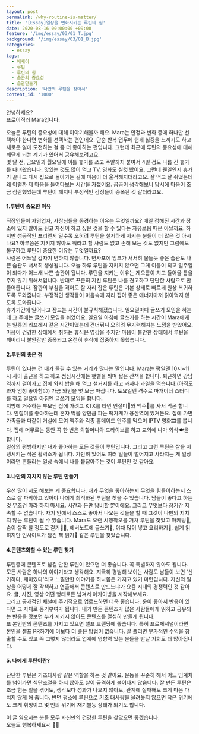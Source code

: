```yaml
---
layout: post
permalink: /why-routine-is-matter/
title: '[Essay]일상을 변화시키는 루틴의 힘'
date: 2020-08-16 00:00:00 +09:00
feature: '/img/essay/03/01_T.jpg'
background: '/img/essay/03/01_B.jpg'
categories:
  - essay
tags:
  - 에세이
  - 루틴
  - 루틴의 힘
  - 습관의 중요성  
  - 습관만들기
description: '나만의 루틴을 찾아서'
content_id: '1000'
---
```


안녕하세요?<br>프로이직러 Mara입니다. 

오늘은 루틴의 중요성에 대해 이야기해볼까 해요. Mara는 안정과 변화 중에 하나만 선택해야 한다면 변화를 선택하는 편인데요. 단순 반복 업무에 쉽게 싫증을 느끼기도 하고 새로운 일에 도전하는 걸 좀 더 좋아하는 편입니다. 그런데 최근에 루틴의 중요성에 대해 깨닫게 되는 계기가 있어서 공유해보려고요. <br>몇 달 전, 금요일과 월요일에 이틀 휴가를 쓰고 주말까지 붙여서 4일 정도 나름 긴 휴가를 다녀왔습니다. 맛있는 것도 많이 먹고 TV, 영화도 실컷 봤어요. 그런데 웬일인지 휴가가 끝나고 다시 집으로 돌아가는 길에 마음이 더 울적해지더라고요. 잘 먹고 잘 쉬었는데 왜 이럴까 제 마음을 들여다보는 시간을 가졌어요. 곰곰이 생각해보니 당시에 마음이 조금 심란했었는데 루틴이 깨지니 부정적인 감정들이 증폭된 것 같더라고요. 

#### 1.루틴이 중요한 이유

직장인들이 자영업자, 사장님들을 동경하는 이유는 무엇일까요? 매일 정해진 시간과 장소에 있지 않아도 된고 자신이 하고 싶은 것을 할 수 있다는 자유로움 때문 아닐까요. 하지만 성공적인 프리랜서 일수록 오히려 루틴을 철저하게 지키는 분들이 더 많은 것 아시나요? 하루쯤은 지키지 않아도 뭐라고 할 사람도 없고 손해 보는 것도 없지만 그럼에도 불구하고 루틴이 중요한 이유는 무엇일까요?<br>
사람은 어느날 갑자기 변하지 않습니다. 면사포에 잉크가 서서히 물들듯 좋은 습관도 나쁜 습관도 서서히 생성됩니다. 오늘 하루 루틴을 지키지 않으면 그게 이틀이 되고 일주일이 되다가 어느새 나쁜 습관이 됩니다. 루틴을 지키는 이유는 게으름이 치고 들어올 틈을 주지 않기 위해서입니다. 반대로 꾸준히 지킨 루틴은 나를 견고하고 단단한 사람으로 만들어줍니다. 잠깐의 부침을 겪어도 잘 자리 잡은 루틴은 기본 상태로 빠르게 원상 복귀하도록 도와줍니다. 부정적인 생각들이 마음속에 자리 잡아 좋은 에너지마저 갉아먹지 않도록 도와줍니다.<br>
휴가기간에 일어나고 잠드는 시간이 불규칙해졌습니다. 일요일마다 글쓰기 모임을 하는데 그 주에는 글쓰기 모임을 쉬었어요. 일요일 아침에 글쓰기를 하는 시간이 Mara에게는 일종의 리프레시 같은 시간이었는데 건너뛰니 오히려 무기력해지는 느낌을 받았어요. 마음이 건강한 상태에서 취하는 휴식은 영감을 주지만 마음이 불안한 상태에서 루틴을 깨버리니 불안감만 증폭되고 온전히 휴식에 집중하지 못했습니다. 

#### 2.루틴의 좋은 점

루틴이 있다는 건 내가 즐길 수 있는 거리가 많다는 말입니다. Mara는 평일엔 10시~11시 사이 출근을 하고 하고 점심시간에는 햇볕을 쐬며 짧은 산책을 합니다. 퇴근하면 강남역까지 걸어가고 집에 와서 밥을 해 먹고 설거지를 하고 과자나 과일을 먹습니다.(아직도 과자 엄청 좋아함😐) 가끔 와인을 몇 모금 마십니다. 토요일엔 격주로 마개이너 스터디를 하고 일요일 아침엔 글쓰기 모임을 합니다.<br>
지방에 거주하는 부모님 집에 가려고 KTX를 타면 인절미🍡와 맥주🍺를 사서 먹곤 합니다. 인절미를 좋아하는데 혼자 먹을 양만큼 파는 떡가게가 용산역에 있거든요. 집에 가면 가족들과 다같이 거실에 모여 맥주와 각종 홈메이드 안주를 먹으며 IPTV 영화🎞를 봅니다. 집에 머무르는 동안 꼭 한 번은 외할머니와 드라이브를 하고 교외에 나가 외식🍽을 합니다.<br>
일상의 평범하지만 내가 좋아하는 모든 것들이 루틴입니다. 그리고 그런 루틴은 삶을 지탱시키는 작은 활력소가 됩니다. 가만히 있어도 여러 일들이 벌어지고 사라지는 게 일상이라면 흔들리는 일상 속에서 나를 붙잡아주는 것이 루틴인 것 같아요.  

#### 3.나만의 지치지 않는 루틴 만들기

우선 많이 시도 해보는 게 중요합니다. 내가 무엇을 좋아하는지 무엇을 힘들어하는지 스스로 잘 파악하고 있어야 나에게 최적화된 루틴을 찾을 수 있습니다. 남들이 좋다고 하는 것 무조건 따라 하지 마세요. 시간과 돈만 낭비할 뿐이에요. 그리고 무엇보다 장기간 지속할 수 없습니다. 자기 안에서 스스로 좋아서 나오는 것들을 할 때 그것이 나만의 지치지 않는 루틴이 될 수 있습니다. 
Mara도 오랜 시행착오를 거쳐 루틴을 찾았고 마케팅📜, 숨이 살짝 찰 정도로 걷기🏃‍♀️, 에버노트에 글쓰기📝, 야채 많이 넣고 요리하기🍳, 쉽게 읽히지만 인사이트가 담긴 책 읽기📕 같은 루틴을 찾았습니다. 

#### 4.콘텐츠화할 수 있는 루틴 찾기

루틴중에 콘텐츠로 남길 만한 루틴이 있으면 더 좋습니다. 꼭 특별하지 않아도 됩니다. 모든 사람은 하나의 이야기라고 생각해요. 지극히 평범해 보이는 사람도 남들이 보면 '신기하다, 재미있다'라고 느낄만한 이야기를 하나쯤은 가지고 있기 마련입니다. 자신의 일상을 어떻게 잘 각색하고 연출해서 콘텐츠로 만드느냐가 요즘 시대의 경쟁력인 것 같아요. 글, 사진, 영상 어떤 형태로든 남겨서 아카이빙을 시작해보세요. <br>
그리고 공개적인 채널에 주기적으로 업로드하면 더욱 좋습니다. 운이 좋아서 반응이 있다면 그 자체로 동기부여가 됩니다. 내가 만든 콘텐츠가 많은 사람들에게 읽히고 공유되는 반응을 맛보면 누가 시키지 않아도 콘텐츠를 열심히 만들게 됩니다. <br>
또 본인만의 콘텐츠를 가지고 있으면 셀프 브랜딩에 좋습니다. 특히 프로페셔널이라면 본인을 셀프 PR하기에 이보다 더 좋은 방법이 없습니다. 잘 풀리면 부가적인 수익을 창출할 수도 있고 꼭 그렇지 않더라도 업계에 영향력 있는 분들을 만날 기회도 더 많아집니다. 

#### 5. 나에게 루틴이란?

단단한 루틴은 기초대사량 같은 역할을 하는 것 같아요. 운동을 꾸준히 해서 어느 임계치를 넘어가면 식단조절을 하지 않아도 살이 급격하게 불어나지 않습니다. 잘 만든 루틴은 조금 힘든 일을 겪어도, 생각보다 성과가 나오지 않아도, 관계에 실패해도 크게 마음 다치지 않게 해 줍니다. 반면 평소에 루틴으로 기초 대사량을 올려놓지 않으면 작은 위기에도 크게 휘청이고 몇 번의 위기에 재기불능 상태가 되기도 합니다.

이 글 읽으시는 분들 모두 자신만의 건강한 루틴을 찾았으면 좋겠습니다.<br>오늘도 행복하세요~! 🙋‍♀️ 